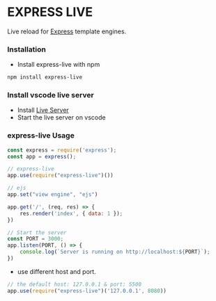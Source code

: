 # EXPRESS LIVE

Live reload for [Express](http://expressjs.com/) template engines. 

### Installation
- Install express-live with npm
```bash
npm install express-live
```

### Install vscode live server
- Install [Live Server](https://marketplace.visualstudio.com/items?itemName=ritwickdey.LiveServer)
- Start the live server on vscode

### express-live Usage
```javascript
const express = require('express');
const app = express();

// express-live
app.use(require("express-live")())

// ejs
app.set("view engine", "ejs")

app.get('/', (req, res) => {
    res.render('index', { data: 1 });
})

// Start the server
const PORT = 3000;
app.listen(PORT, () => {
    console.log(`Server is running on http://localhost:${PORT}`);
})
```

- use different host and port.
```js
// the default host: 127.0.0.1 & port: 5500
app.use(require("express-live")('127.0.0.1', 8080))
```
